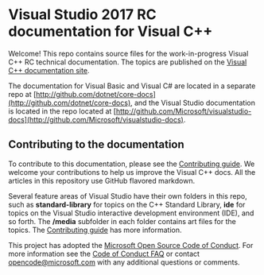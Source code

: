 # Visual Studio 2017 RC documentation for Visual C++

Welcome! This repo contains source files for the work-in-progress Visual C++ RC technical documentation. The topics are published on the [Visual C++ documentation site](https://docs.microsoft.com/cpp).

The documentation for Visual Basic and Visual C# are located in a separate repo at [http://github.com/dotnet/core-docs](http://github.com/dotnet/core-docs), and the Visual Studio documentation is located in the repo located at [http://github.com/Microsoft/visualstudio-docs](http://github.com/Microsoft/visualstudio-docs).

## Contributing to the documentation

To contribute to this documentation, please see the [Contributing guide](CONTRIBUTING.md).
We welcome your contributions to help us improve the Visual C++ docs. All the articles in this repository use GitHub flavored markdown.

Several feature areas of Visual Studio have their own folders in this repo, such as **standard-library** for topics on the C++ Standard Library, **ide** for topics on the Visual Studio interactive development environment (IDE), and so forth. The **/media** subfolder in each folder contains art files for the topics. The [Contributing guide](CONTRIBUTING.md) has more information.

This project has adopted the [Microsoft Open Source Code of Conduct](https://opensource.microsoft.com/codeofconduct/). For more information see the [Code of Conduct FAQ](https://opensource.microsoft.com/codeofconduct/faq/) or contact [opencode@microsoft.com](mailto:opencode@microsoft.com) with any additional questions or comments.

<!--HONumber=Jan17_HO1-->


